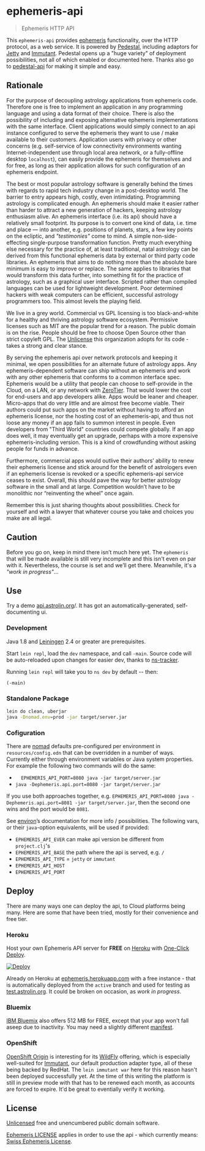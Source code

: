 # ephemeris-api

> Ephemeris HTTP API

This `ephemeris-api` provides [ephemeris](https://github.com/astrolet/ephemeris) functionality, over the HTTP protocol, as a web service.  It is powered by [Pedestal](http://pedestal.io), including adaptors for [Jetty](http://www.eclipse.org/jetty) and [Immutant](http://immutant.org).  Pedestal opens up a "huge variety" of deployment possibilities, not all of which enabled or documented here.  Thanks also go to [pedestal-api](https://github.com/oliyh/pedestal-api) for making it simple and easy.

## Rationale

For the purpose of decoupling astrology applications from ephemeris code.  Therefore one is free to implement an application in any programming language and using a data format of their choice.  There is also the possibility of including and exposing alternative ephemeris implementations with the same interface.  Client applications would simply connect to an api instance configured to serve the ephemeris they want to use / make available to their customers.  Application users with privacy or other concerns (e.g. self-service of low connectivity environments wanting Internet-independent use through local area network, or a fully-offline desktop `localhost`), can easily provide the ephemeris for themselves and for free, as long as their application allows for such configuration of an ephemeris endpoint.

The best or most popular astrology software is generally behind the times with regards to rapid tech industry change in a post-desktop world.  The barrier to entry appears high, costly, even intimidating.  Programming astrology is complicated enough.  An ephemeris should make it easier rather than harder to attract a new generation of hackers, keeping astrology enthusiasm alive.  An ephemeris interface (i.e. its api) should have a relatively small footprint.  Its purpose is to convert one kind of data, i.e. time and place — into another, e.g. positions of planets, stars, a few key points on the ecliptic, and *"testimonies"* come to mind.  A simple non-side-effecting single-purpose transformation function.  Pretty much everything else necessary for the practice of, at least traditional, natal astrology can be derived from this functional ephemeris data by external or third party code libraries.  An ephemeris that aims to do nothing more than the absolute bare minimum is easy to improve or replace.  The same applies to libraries that would transform this data further, into something fit for the practice of astrology, such as a graphical user interface.  Scripted rather than compiled languages can be used for lightweight development.  Poor determined hackers with weak computers can be efficient, successful astrology programmers too.  This almost levels the playing field.

We live in a grey world.  Commercial vs GPL licensing is too black-and-white for a healthy and thriving astrology software ecosystem.  Permissive licenses such as MIT are the popular trend for a reason.  The public domain is on the rise.  People should be free to choose Open Source other than strict copyleft GPL.  The [Unlicense](http://unlicense.org) this organization adopts for its code - takes a strong and clear stance.

By serving the ephemeris api over network protocols and keeping it minimal, we open possibilities for an alternate future of astrology apps.  Any ephemeris-dependent software can ship without an ephemeris and work with any other ephemeris that conforms to a common interface spec.  Ephemeris would be a utility that people can choose to self-provide in the Cloud, on a LAN, or any network with [ZeroTier](https://www.zerotier.com).  That would lower the cost for end-users and app developers alike.  Apps would be leaner and cheaper.  Micro-apps that do very little and are almost free become viable.  Their authors could put such apps on the market without having to afford an ephemeris license, nor the hosting cost of an ephemeris-api, and thus not loose any money if an app fails to summon interest in people.  Even developers from "Third World" countries could compete globally.  If an app does well, it may eventually get an upgrade, perhaps with a more expensive ephemeris-including version.  This is a kind of crowdfunding without asking people for funds in advance.

Furthermore, commercial apps would outlive their authors’ ability to renew their ephemeris license and stick around for the benefit of astrologers even if an ephemeris license is revoked or a specific ephemeris-api service ceases to exist.  Overall, this should pave the way for better astrology software in the small and at large.  Competition wouldn’t have to be monolithic nor “reinventing the wheel” once again.

Remember this is just sharing thoughts about possibilities.  Check for yourself and with a lawyer that whatever course you take and choices you make are all legal.

## Caution

Before you go on, keep in mind there isn’t much here yet.  The `ephemeris` that will be made available is still very incomplete and this isn't even on par with it.  Nevertheless, the course is set and we’ll get there.  Meanwhile, it's a *"work in progress"*…

## Use

Try a demo [api.astrolin.org](http://api.astrolin.org)/.
It has got an automatically-generated, self-documenting ui.

### Development

Java 1.8 and [Leiningen](https://leiningen.org) 2.4 or greater are prerequisites.

Start `lein repl`, load the `dev` namespace, and call `-main`.
Source code will be auto-reloaded upon changes for easier dev,
thanks to [ns-tracker](https://github.com/weavejester/ns-tracker).

Running `lein repl` will take you to `ns dev` by default -- then:

```clojure
(-main)
```

### Standalone Package

```sh
lein do clean, uberjar
java -Dnomad.env=prod -jar target/server.jar
```

### Cofiguration

There are [nomad](https://github.com/jarohen/nomad) defaults pre-configured per environment in `resources/config.edn` that can be overridden in a number of ways.  Currently either through environment variables or Java system properties.  For example the following two commands will do the same:

- `  EPHEMERIS_API_PORT=8080 java -jar target/server.jar`
- `java -Dephemeris.api.port=8080 -jar target/server.jar`

If you use both approaches together, e.g. `EPHEMERIS_API_PORT=8080 java -Dephemeris.api.port=8081 -jar target/server.jar`, then the second one wins and the port would be `8081`.

See [environ](https://github.com/weavejester/environ#readme)’s documentation for more info / possibilities.  The following vars, or their `java`-option equivalents, will be used if provided:

* `EPHEMERIS_API_EVER` can make api version be different from `project.clj`'s
* `EPHEMERIS_API_BASE` the path where the api is served, e.g. `/`
* `EPHEMERIS_API_TYPE` = `jetty` or `immutant`
* `EPHEMERIS_API_HOST`
* `EPHEMERIS_API_PORT`

## Deploy

There are many ways one can deploy the api, to Cloud platforms being many.
Here are some that have been tried, mostly for their convenience and free tier.

### Heroku

Host your own Ephemeris API server for **FREE** on [Heroku](https://heroku.com) with [One-Click Deploy](https://heroku.com/deploy?template=https://github.com/astrolin/ephemeris-api/tree/master).

[![Deploy](https://www.herokucdn.com/deploy/button.svg)](https://heroku.com/deploy?template=https://github.com/astrolin/ephemeris-api/tree/master)

Already on Heroku at [ephemeris.herokuapp.com](https://ephemeris.herokuapp.com) with a free instance -
that is automatically deployed from the `active` branch and used for testing as [test.astrolin.org](http://test.astrolin.org).
It could be broken on occasion, as *work in progress*.

### Bluemix

[IBM Bluemix](https://www.ibm.com/cloud-computing/bluemix) also offers 512 MB for FREE, except that your app won't fall aseep due to inactivity.
You may need a slightly different [manifest](https://github.com/astrolin/ephemeris-api/blob/active/manifest.yml).

### OpenShift

[OpenShift Origin](https://www.openshift.org) is interesting for its [WildFly](http://wildfly.org) offering, which is especially well-suited for [Immutant](http://immutant.org), our default production adapter type, all of these being backed by RedHat.  The `lein immutant war` here for this reason hasn't been deployed successfully yet.  At the time of this writing the platform is still in preview mode with that has to be renewed each month, as accounts are forced to expire.  It'd be great to eventially verify it working.

## License

[Unlicensed](http://unlicense.org) free and unencumbered public domain software.

[Ephemeris LICENSE](https://github.com/astrolet/ephemeris/blob/active/LICENSE)
applies in order to use the api - which currently means:
[Swiss Ephemeris License](http://www.astro.com/swisseph).
